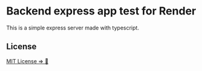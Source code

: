# Backend express app test for Render
This is a simple express server made with typescript.

## License

[MIT License => 🔏](LICENSE.md)
